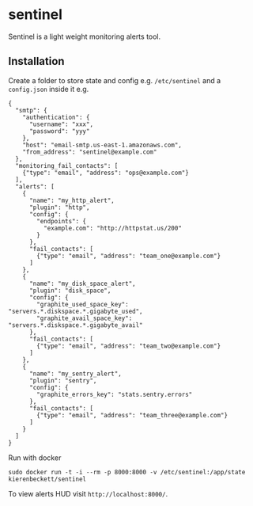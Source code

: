 sentinel
========

Sentinel is a light weight monitoring alerts tool.

Installation
------------

Create a folder to store state and config e.g. `/etc/sentinel` and a `config.json` inside it e.g.

```
{
  "smtp": {
    "authentication": {
      "username": "xxx",
      "password": "yyy"
    },
    "host": "email-smtp.us-east-1.amazonaws.com",
    "from_address": "sentinel@example.com"
  },
  "monitoring_fail_contacts": [
    {"type": "email", "address": "ops@example.com"}
  ],
  "alerts": [
    {
      "name": "my_http_alert",
      "plugin": "http",
      "config": {
        "endpoints": {
          "example.com": "http://httpstat.us/200"
        }
      },
      "fail_contacts": [
        {"type": "email", "address": "team_one@example.com"}
      ]
    },
    {
      "name": "my_disk_space_alert",
      "plugin": "disk_space",
      "config": {
        "graphite_used_space_key": "servers.*.diskspace.*.gigabyte_used",
        "graphite_avail_space_key": "servers.*.diskspace.*.gigabyte_avail"
      },
      "fail_contacts": [
        {"type": "email", "address": "team_two@example.com"}
      ]
    },
    {
      "name": "my_sentry_alert",
      "plugin": "sentry",
      "config": {
        "graphite_errors_key": "stats.sentry.errors"
      },
      "fail_contacts": [
        {"type": "email", "address": "team_three@example.com"}
      ]
    }
  ]
}
```

Run with docker

```
sudo docker run -t -i --rm -p 8000:8000 -v /etc/sentinel:/app/state kierenbeckett/sentinel
```

To view alerts HUD visit `http://localhost:8000/`.
